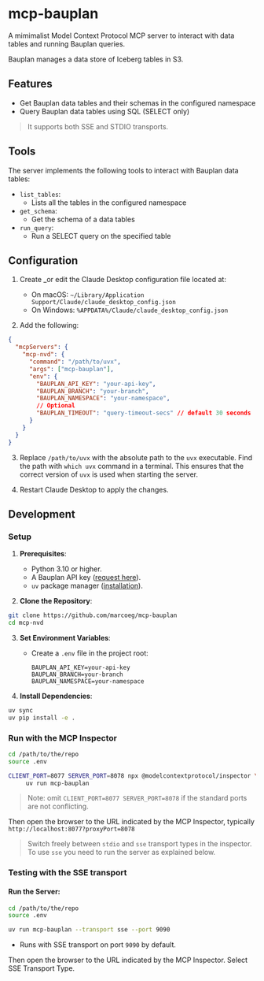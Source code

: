 # mcp-bauplan
A mimimalist Model Context Protocol MCP server to interact with data tables and running Bauplan queries.

Bauplan manages a data store of Iceberg tables in S3.

## Features
- Get Bauplan data tables and their schemas in the configured namespace
- Query Bauplan data tables using SQL (SELECT only)

>It supports both SSE and STDIO transports. 

## Tools
The server implements the following tools to interact with Bauplan data tables:
- `list_tables`:
   - Lists all the tables in the configured namespace
- `get_schema`:
   - Get the schema of a data tables
- `run_query`:
   - Run a SELECT query on the specified table 

## Configuration

1. Create _or edit the Claude Desktop configuration file located at:
   - On macOS: `~/Library/Application Support/Claude/claude_desktop_config.json`
   - On Windows: `%APPDATA%/Claude/claude_desktop_config.json`

2. Add the following:

```json
{
  "mcpServers": {
    "mcp-nvd": {
      "command": "/path/to/uvx",
      "args": ["mcp-bauplan"],
      "env": {
        "BAUPLAN_API_KEY": "your-api-key",
        "BAUPLAN_BRANCH": "your-branch",
        "BAUPLAN_NAMESPACE": "your-namespace",
        // Optional
        "BAUPLAN_TIMEOUT": "query-timeout-secs" // default 30 seconds
      }
    }
  }
}
```

3. Replace `/path/to/uvx` with the absolute path to the `uvx` executable. Find the path with `which uvx` command in a terminal. This ensures that the correct version of `uvx` is used when starting the server.

4. Restart Claude Desktop to apply the changes.

## Development

### Setup

1. **Prerequisites**:
   - Python 3.10 or higher.
   - A Bauplan API key ([request here](https://www.bauplanlabs.com/#join)).
   - `uv` package manager ([installation](https://docs.astral.sh/uv/)).

2. **Clone the Repository**:
```bash
git clone https://github.com/marcoeg/mcp-bauplan
cd mcp-nvd
```

3. **Set Environment Variables**:
   - Create a `.env` file in the project root:
     ```
     BAUPLAN_API_KEY=your-api-key
     BAUPLAN_BRANCH=your-branch
     BAUPLAN_NAMESPACE=your-namespace
     ```

4. **Install Dependencies**:
```bash
uv sync
uv pip install -e .
```

### Run with the MCP Inspector
```bash
cd /path/to/the/repo
source .env

CLIENT_PORT=8077 SERVER_PORT=8078 npx @modelcontextprotocol/inspector \
     uv run mcp-bauplan
 ```
>Note: omit `CLIENT_PORT=8077 SERVER_PORT=8078` if the standard ports are not conflicting.

Then open the browser to the URL indicated by the MCP Inspector, typically `http://localhost:8077?proxyPort=8078`

> Switch freely between `stdio` and `sse` transport types in the inspector. To use `sse` you need to run the server as explained below.

### Testing with the SSE transport 

#### Run the Server:
```bash
cd /path/to/the/repo
source .env

uv run mcp-bauplan --transport sse --port 9090
```
- Runs with SSE transport on port `9090` by default.

Then open the browser to the URL indicated by the MCP Inspector. Select SSE Transport Type.